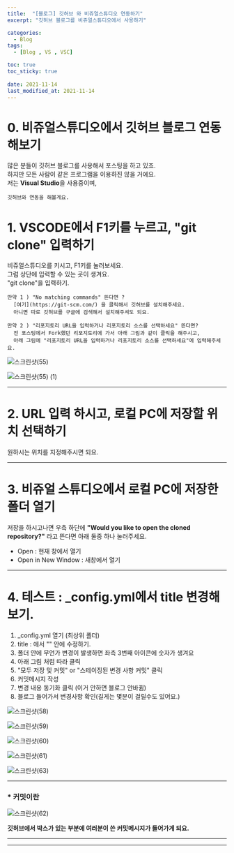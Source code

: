 ```yaml
---
title:  "[블로그] 깃허브 와 비쥬얼스튜디오 연동하기"
excerpt: "깃허브 블로그를 비쥬얼스튜디오에서 사용하기"

categories:
  - Blog
tags:
  - [Blog , VS , VSC]

toc: true
toc_sticky: true
 
date: 2021-11-14
last_modified_at: 2021-11-14
---
```


# 0. 비쥬얼스튜디오에서 깃허브 블로그 연동해보기

  많은 분들이 깃허브 블로그를 사용해서 포스팅을 하고 있죠.  
  하지만 모든 사람이 같은 프로그램을 이용하진 않을 거에요.  
  저는 **Visual Studio**을 사용중이며,  
    
    깃허브와 연동을 해볼게요. 

# 1. VSCODE에서 F1키를 누르고, "git clone" 입력하기

  비쥬얼스튜디오를 키시고, F1키를 눌러보세요.  
  그럼 상단에 입력할 수 있는 곳이 생겨요.  
  "git clone"을 입력하기.
    
    만약 1 ) "No matching commands" 뜬다면 ? 
      [여기](https://git-scm.com/) 을 클릭해서 깃허브를 설치해주세요.  
      아니면 따로 깃허브를 구글에 검색해서 설치해주셔도 되요.
    
    만약 2 ) "리포지토리 URL을 입력하거나 리포지토리 소스를 선택하세요" 뜬다면?  
      전 포스팅에서 Fork했던 리포지토리에 가서 아래 그림과 같이 클릭을 해주시고,  
      아래 그림에 "리포지토리 URL을 입력하거나 리포지토리 소스를 선택하세요"에 입력해주세요.  

  ![스크린샷(55)](https://user-images.githubusercontent.com/55564114/141675005-2ef840be-780d-48a6-aed8-7b19e94a441f.png)  

  ![스크린샷(55) (1)](https://user-images.githubusercontent.com/55564114/141675062-09ba873d-5003-4f3e-805f-372460f79308.png)  

---

# 2. URL 입력 하시고, 로컬 PC에 저장할 위치 선택하기

원하시는 위치를 지정해주시면 되요.  

---

# 3. 비쥬얼 스튜디오에서 로컬 PC에 저장한 폴더 열기

저장을 하시고나면 우측 하단에 **"Would you like to open the cloned repository?"** 라고 뜬다면 아래 둘중 하나 눌러주세요.  

- Open : 현재 창에서 열기  
- Open in New Window : 새창에서 열기  

---

# 4. 테스트 : _config.yml에서 title 변경해보기.

1. _config.yml 열기 (최상위 폴더)
2. title : 에서 "" 안에 수정하기. 
3. 폴더 안에 무언가 변경이 발생하면 좌측 3번째 아이콘에 숫자가 생겨요
4. 아래 그림 처럼 따라 클릭
5. "모두 저장 및 커밋" or "스테이징된 변경 사항 커밋" 클릭
6. 커밋메시지 작성
7. 변경 내용 동기화 클릭 (이거 안하면 블로그 안바뀜)
8. 블로그 들어가서 변경사항 확인(길게는 몇분이 걸릴수도 있어요.)

![스크린샷(58)](https://user-images.githubusercontent.com/55564114/141675808-a8c83dbd-9b8b-439c-aac6-f33c9da4c88a.png)  

![스크린샷(59)](https://user-images.githubusercontent.com/55564114/141675841-7f5fb0fb-f969-441a-b852-d9d7454d1fe2.png)  

![스크린샷(60)](https://user-images.githubusercontent.com/55564114/141675892-f09be889-6e01-4584-b8ec-28a3b83c4418.png)  

![스크린샷(61)](https://user-images.githubusercontent.com/55564114/141675926-c05fbdb5-8a85-4ae9-b5d3-b7faee7c8c75.png)  

![스크린샷(63)](https://user-images.githubusercontent.com/55564114/141676166-36de115a-022e-40db-84c6-086f0056524e.png)  

---

### * 커밋이란 

![스크린샷(62)](https://user-images.githubusercontent.com/55564114/141676087-adda0eb7-7798-4edb-b0de-9f98cb00ab0b.png)  

**깃허브에서 박스가 있는 부분에 여러분이 쓴 커밋메시지가 들어가게 되요.**

---





---






